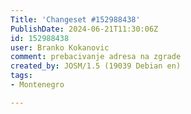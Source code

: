 ```yaml
---
Title: 'Changeset #152988438'
PublishDate: 2024-06-21T11:30:06Z
id: 152988438
user: Branko Kokanovic
comment: prebacivanje adresa na zgrade
created_by: JOSM/1.5 (19039 Debian en)
tags:
- Montenegro

---
```

